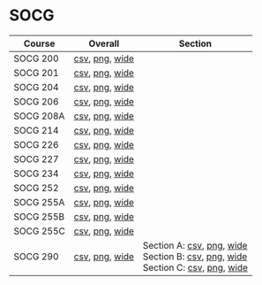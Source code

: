 # SOCG

| Course | Overall | Section |
| ------ | ------- | ------- |
| SOCG 200 | [csv](https://github.com/UCSD-Historical-Enrollment-Data/2024Fall/blob/main/overall/SOCG%20200.csv), [png](https://raw.githubusercontent.com/UCSD-Historical-Enrollment-Data/2024Fall/main/plot_overall/SOCG%20200.png), [wide](https://raw.githubusercontent.com/UCSD-Historical-Enrollment-Data/2024Fall/main/plot_overall_wide/SOCG%20200.png) |  |
| SOCG 201 | [csv](https://github.com/UCSD-Historical-Enrollment-Data/2024Fall/blob/main/overall/SOCG%20201.csv), [png](https://raw.githubusercontent.com/UCSD-Historical-Enrollment-Data/2024Fall/main/plot_overall/SOCG%20201.png), [wide](https://raw.githubusercontent.com/UCSD-Historical-Enrollment-Data/2024Fall/main/plot_overall_wide/SOCG%20201.png) |  |
| SOCG 204 | [csv](https://github.com/UCSD-Historical-Enrollment-Data/2024Fall/blob/main/overall/SOCG%20204.csv), [png](https://raw.githubusercontent.com/UCSD-Historical-Enrollment-Data/2024Fall/main/plot_overall/SOCG%20204.png), [wide](https://raw.githubusercontent.com/UCSD-Historical-Enrollment-Data/2024Fall/main/plot_overall_wide/SOCG%20204.png) |  |
| SOCG 206 | [csv](https://github.com/UCSD-Historical-Enrollment-Data/2024Fall/blob/main/overall/SOCG%20206.csv), [png](https://raw.githubusercontent.com/UCSD-Historical-Enrollment-Data/2024Fall/main/plot_overall/SOCG%20206.png), [wide](https://raw.githubusercontent.com/UCSD-Historical-Enrollment-Data/2024Fall/main/plot_overall_wide/SOCG%20206.png) |  |
| SOCG 208A | [csv](https://github.com/UCSD-Historical-Enrollment-Data/2024Fall/blob/main/overall/SOCG%20208A.csv), [png](https://raw.githubusercontent.com/UCSD-Historical-Enrollment-Data/2024Fall/main/plot_overall/SOCG%20208A.png), [wide](https://raw.githubusercontent.com/UCSD-Historical-Enrollment-Data/2024Fall/main/plot_overall_wide/SOCG%20208A.png) |  |
| SOCG 214 | [csv](https://github.com/UCSD-Historical-Enrollment-Data/2024Fall/blob/main/overall/SOCG%20214.csv), [png](https://raw.githubusercontent.com/UCSD-Historical-Enrollment-Data/2024Fall/main/plot_overall/SOCG%20214.png), [wide](https://raw.githubusercontent.com/UCSD-Historical-Enrollment-Data/2024Fall/main/plot_overall_wide/SOCG%20214.png) |  |
| SOCG 226 | [csv](https://github.com/UCSD-Historical-Enrollment-Data/2024Fall/blob/main/overall/SOCG%20226.csv), [png](https://raw.githubusercontent.com/UCSD-Historical-Enrollment-Data/2024Fall/main/plot_overall/SOCG%20226.png), [wide](https://raw.githubusercontent.com/UCSD-Historical-Enrollment-Data/2024Fall/main/plot_overall_wide/SOCG%20226.png) |  |
| SOCG 227 | [csv](https://github.com/UCSD-Historical-Enrollment-Data/2024Fall/blob/main/overall/SOCG%20227.csv), [png](https://raw.githubusercontent.com/UCSD-Historical-Enrollment-Data/2024Fall/main/plot_overall/SOCG%20227.png), [wide](https://raw.githubusercontent.com/UCSD-Historical-Enrollment-Data/2024Fall/main/plot_overall_wide/SOCG%20227.png) |  |
| SOCG 234 | [csv](https://github.com/UCSD-Historical-Enrollment-Data/2024Fall/blob/main/overall/SOCG%20234.csv), [png](https://raw.githubusercontent.com/UCSD-Historical-Enrollment-Data/2024Fall/main/plot_overall/SOCG%20234.png), [wide](https://raw.githubusercontent.com/UCSD-Historical-Enrollment-Data/2024Fall/main/plot_overall_wide/SOCG%20234.png) |  |
| SOCG 252 | [csv](https://github.com/UCSD-Historical-Enrollment-Data/2024Fall/blob/main/overall/SOCG%20252.csv), [png](https://raw.githubusercontent.com/UCSD-Historical-Enrollment-Data/2024Fall/main/plot_overall/SOCG%20252.png), [wide](https://raw.githubusercontent.com/UCSD-Historical-Enrollment-Data/2024Fall/main/plot_overall_wide/SOCG%20252.png) |  |
| SOCG 255A | [csv](https://github.com/UCSD-Historical-Enrollment-Data/2024Fall/blob/main/overall/SOCG%20255A.csv), [png](https://raw.githubusercontent.com/UCSD-Historical-Enrollment-Data/2024Fall/main/plot_overall/SOCG%20255A.png), [wide](https://raw.githubusercontent.com/UCSD-Historical-Enrollment-Data/2024Fall/main/plot_overall_wide/SOCG%20255A.png) |  |
| SOCG 255B | [csv](https://github.com/UCSD-Historical-Enrollment-Data/2024Fall/blob/main/overall/SOCG%20255B.csv), [png](https://raw.githubusercontent.com/UCSD-Historical-Enrollment-Data/2024Fall/main/plot_overall/SOCG%20255B.png), [wide](https://raw.githubusercontent.com/UCSD-Historical-Enrollment-Data/2024Fall/main/plot_overall_wide/SOCG%20255B.png) |  |
| SOCG 255C | [csv](https://github.com/UCSD-Historical-Enrollment-Data/2024Fall/blob/main/overall/SOCG%20255C.csv), [png](https://raw.githubusercontent.com/UCSD-Historical-Enrollment-Data/2024Fall/main/plot_overall/SOCG%20255C.png), [wide](https://raw.githubusercontent.com/UCSD-Historical-Enrollment-Data/2024Fall/main/plot_overall_wide/SOCG%20255C.png) |  |
| SOCG 290 | [csv](https://github.com/UCSD-Historical-Enrollment-Data/2024Fall/blob/main/overall/SOCG%20290.csv), [png](https://raw.githubusercontent.com/UCSD-Historical-Enrollment-Data/2024Fall/main/plot_overall/SOCG%20290.png), [wide](https://raw.githubusercontent.com/UCSD-Historical-Enrollment-Data/2024Fall/main/plot_overall_wide/SOCG%20290.png) | Section A: [csv](https://github.com/UCSD-Historical-Enrollment-Data/2024Fall/blob/main/section/SOCG%20290_A.csv), [png](https://raw.githubusercontent.com/UCSD-Historical-Enrollment-Data/2024Fall/main/plot_section/SOCG%20290_A.png), [wide](https://raw.githubusercontent.com/UCSD-Historical-Enrollment-Data/2024Fall/main/plot_section_wide/SOCG%20290_A.png)<br>Section B: [csv](https://github.com/UCSD-Historical-Enrollment-Data/2024Fall/blob/main/section/SOCG%20290_B.csv), [png](https://raw.githubusercontent.com/UCSD-Historical-Enrollment-Data/2024Fall/main/plot_section/SOCG%20290_B.png), [wide](https://raw.githubusercontent.com/UCSD-Historical-Enrollment-Data/2024Fall/main/plot_section_wide/SOCG%20290_B.png)<br>Section C: [csv](https://github.com/UCSD-Historical-Enrollment-Data/2024Fall/blob/main/section/SOCG%20290_C.csv), [png](https://raw.githubusercontent.com/UCSD-Historical-Enrollment-Data/2024Fall/main/plot_section/SOCG%20290_C.png), [wide](https://raw.githubusercontent.com/UCSD-Historical-Enrollment-Data/2024Fall/main/plot_section_wide/SOCG%20290_C.png) |
